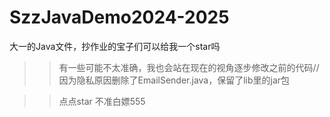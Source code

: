 # SzzJavaDemo2024-2025
大一的Java文件，抄作业的宝子们可以给我一个star吗
>>有一些可能不太准确，我也会站在现在的视角逐步修改之前的代码//
>>因为隐私原因删除了EmailSender.java，保留了lib里的jar包

>>点点star 不准白嫖555
